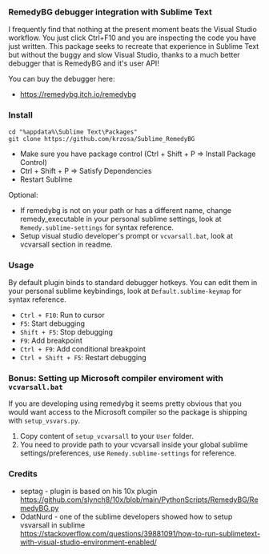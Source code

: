 
### RemedyBG debugger integration with Sublime Text

I frequently find that nothing at the present moment beats the Visual Studio workflow. You just click Ctrl+F10 and you are inspecting the code you have just written. This package seeks to recreate that experience in Sublime Text but without the buggy and slow Visual Studio, thanks to a much better debugger that is RemedyBG and it's user API!

You can buy the debugger here:

* https://remedybg.itch.io/remedybg

### Install

```
cd "%appdata%\Sublime Text\Packages"
git clone https://github.com/krzosa/Sublime_RemedyBG
```

- Make sure you have package control (Ctrl + Shift + P => Install Package Control)
- Ctrl + Shift + P => Satisfy Dependencies
- Restart Sublime

Optional:

- If remedybg is not on your path or has a different name, change remedy_executable in your personal sublime settings, look at ```Remedy.sublime-settings``` for syntax reference.
- Setup visual studio developer's prompt or ```vcvarsall.bat```, look at vcvarsall section in readme.

### Usage

By default plugin binds to standard debugger hotkeys. You can edit them in your personal sublime keybindings, look at ```Default.sublime-keymap``` for syntax reference.
- `Ctrl + F10`: Run to cursor
- `F5`: Start debugging
- `Shift + F5`: Stop debugging
- `F9`: Add breakpoint
- `Ctrl + F9`: Add conditional breakpoint
- `Ctrl + Shift + F5`: Restart debugging

### Bonus: Setting up Microsoft compiler enviroment with ```vcvarsall.bat```

If you are developing using remedybg it seems pretty obvious that you would want access to the Microsoft compiler so the package is shipping with ```setup_vsvars.py```.

1. Copy content of ```setup_vcvarsall``` to your ```User``` folder.
2. You need to provide path to your vcvarsall inside your global sublime settings/preferences, use ```Remedy.sublime-settings``` for reference.

### Credits

* septag - plugin is based on his 10x plugin https://github.com/slynch8/10x/blob/main/PythonScripts/RemedyBG/RemedyBG.py
* OdatNurd - one of the sublime developers showed how to setup vsvarsall in sublime https://stackoverflow.com/questions/39881091/how-to-run-sublimetext-with-visual-studio-environment-enabled/